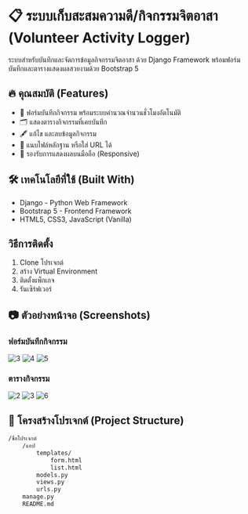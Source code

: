 # 📋 ระบบเก็บสะสมความดี/กิจกรรมจิตอาสา (Volunteer Activity Logger)
ระบบสำหรับบันทึกและจัดการข้อมูลกิจกรรมจิตอาสา ด้วย Django Framework พร้อมฟอร์มบันทึกและตารางแสดงผลสวยงามด้วย Bootstrap 5
## 🔥 คุณสมบัติ (Features)
- 📄 ฟอร์มบันทึกกิจกรรม พร้อมระบบคำนวณจำนวนชั่วโมงอัตโนมัติ
- 🗂 แสดงตารางกิจกรรมที่เคยบันทึก
- 🖋 แก้ไข และลบข้อมูลกิจกรรม
- 📎 แนบไฟล์หลักฐาน หรือใส่ URL ได้
- 📱 รองรับการแสดงผลบนมือถือ (Responsive)
## 🛠 เทคโนโลยีที่ใช้ (Built With)
- Django - Python Web Framework
- Bootstrap 5 - Frontend Framework
- HTML5, CSS3, JavaScript (Vanilla)
## วิธีการติดตั้ง
1. Clone โปรเจกต์
2. สร้าง Virtual Environment
3. ติดตั้งแพ็กเกจ
4. รันเซิร์ฟเวอร์
## 📷 ตัวอย่างหน้าจอ (Screenshots)
### ฟอร์มบันทึกกิจกรรม
![3](https://github.com/user-attachments/assets/969e67ad-6dd5-4348-b30d-2c506f89d81c)
![4](https://github.com/user-attachments/assets/79b95135-8126-4f7a-b134-3a3130038ed2)
![5](https://github.com/user-attachments/assets/c570ebe6-c717-4d45-8e37-afd656e81b8e)
### ตารางกิจกรรม
![2](https://github.com/user-attachments/assets/69e0f4f8-9c5c-47a3-9a9e-fd108225f654)
![3](https://github.com/user-attachments/assets/a4b9b8ea-99a7-41b4-b7ae-c8781ca47d95)
![6](https://github.com/user-attachments/assets/7500bd76-d8c6-46c9-a9cc-1b7a83690b26)
## 📁 โครงสร้างโปรเจกต์ (Project Structure)
```bash
/ชื่อโปรเจกต์
    /แอป
        templates/
            form.html
            list.html
        models.py
        views.py
        urls.py
    manage.py
    README.md
